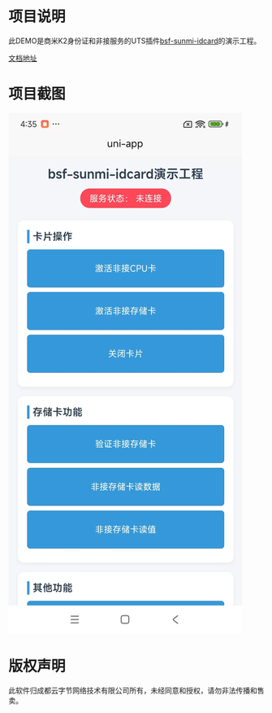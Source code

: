 # 项目说明

此DEMO是商米K2身份证和非接服务的UTS插件[bsf-sunmi-idcard](https://byteee.fund/project/bsf-sunmi-idcard)的演示工程。

[文档地址](https://github.com/byteee-fund/bsf-sunmi-idcard-doc)


# 项目截图

![image](./screenshots/1.jpeg)

# 版权声明

此软件归成都云字节网络技术有限公司所有，未经同意和授权，请勿非法传播和售卖。